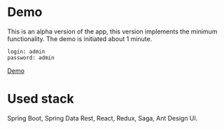 Demo
=====

This is an alpha version of the app, this version implements the minimum functionality.
The demo is initiated about 1 minute.

```
login: admin
password: admin
```

[Demo](https://rent-demo.herokuapp.com/)


Used stack
=====

Spring Boot, Spring Data Rest, React, Redux, Saga, Ant Design UI.
